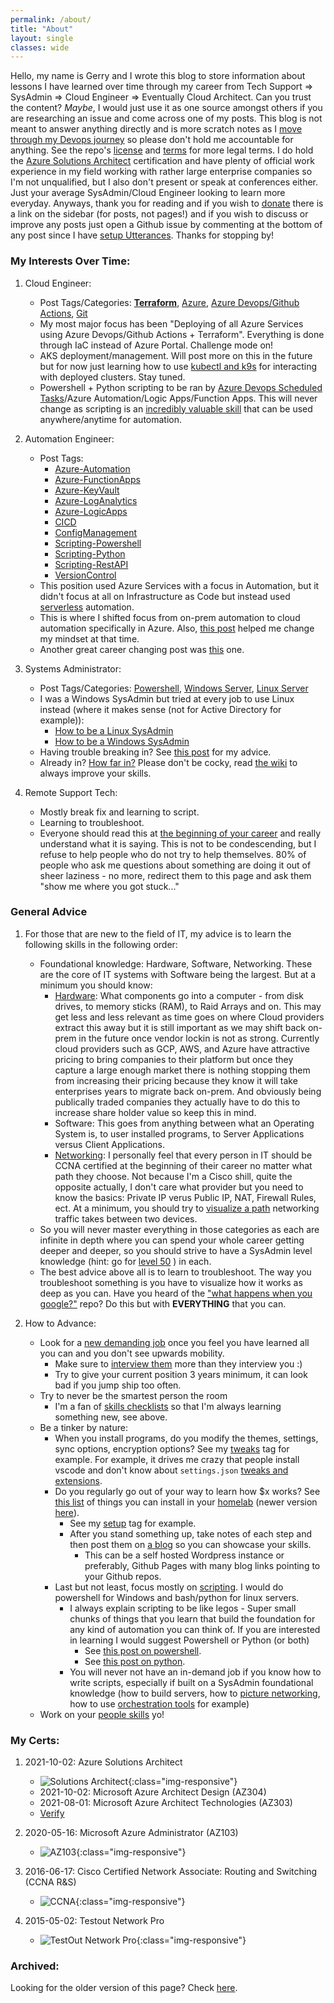 ```yaml
---
permalink: /about/
title: "About"
layout: single
classes: wide
---
```


Hello, my name is Gerry and I wrote this blog to store information about lessons I have learned over time through my career from Tech Support => SysAdmin => Cloud Engineer => Eventually Cloud Architect. Can you trust the content? *Maybe*, I would just use it as one source amongst others if you are researching an issue and come across one of my posts. This blog is not meant to answer anything directly and is more scratch notes as I [move through my Devops journey](https://roadmap.sh/devops) so please don't hold me accountable for anything. See the repo's [license](https://github.com/gerryw1389/gerryw1389.github.io/blob/main/LICENSE) and [terms](https://automationadmin.com/terms/) for more legal terms. I do hold the [Azure Solutions Architect](https://www.credly.com/users/gerry-williams.5513fbdf/badges) certification and have plenty of official work experience in my field working with rather large enterprise companies so I'm not unqualified, but I also don't present or speak at conferences either. Just your average SysAdmin/Cloud Engineer looking to learn more everyday. Anyways, thank you for reading and if you wish to [donate](https://www.paypal.com/paypalme/gerryw1389) there is a link on the sidebar (for posts, not pages!) and if you wish to discuss or improve any posts just open a Github issue by commenting at the bottom of any post since I have [setup Utterances](https://mmistakes.github.io/minimal-mistakes/docs/configuration/#utterances-comments). Thanks for stopping by!

### My Interests Over Time:

1. Cloud Engineer:
   - Post Tags/Categories: [**Terraform**](https://automationadmin.com/tags/#infrastructureprovisioning), [Azure](https://automationadmin.com/tags/#azure), [Azure Devops/Github Actions](https://automationadmin.com/tags/#cicd), [Git](https://automationadmin.com/tags/#versioncontrol) 
   - My most major focus has been "Deploying of all Azure Services using Azure Devops/Github Actions + Terraform". Everything is done through IaC instead of Azure Portal. Challenge mode on!
   - AKS deployment/management. Will post more on this in the future but for now just learning how to use [kubectl and k9s](https://automationadmin.com//2022/07/kubectl-k9s) for interacting with deployed clusters. Stay tuned.
   - Powershell + Python scripting to be ran by [Azure Devops Scheduled Tasks](https://learn.microsoft.com/en-us/azure/devops/pipelines/process/scheduled-triggers?view=azure-devops&tabs=yaml)/Azure Automation/Logic Apps/Function Apps. This will never change as scripting is an [incredibly valuable skill](https://automationadmin.com/2020/02/importance-of-learning-scripting/) that can be used anywhere/anytime for automation.

2. Automation Engineer:
   - Post Tags:
     - [Azure-Automation](https://automationadmin.com/tags/#azure-automation)
     - [Azure-FunctionApps](https://automationadmin.com/tags/#azure-functionapps)
     - [Azure-KeyVault](https://automationadmin.com/tags/#azure-keyvault)
     - [Azure-LogAnalytics](https://automationadmin.com/tags/#azure-loganalytics)
     - [Azure-LogicApps](https://automationadmin.com/tags/#azure-logicapps)
     - [CICD](https://automationadmin.com/tags/#cicd)
     - [ConfigManagement](https://automationadmin.com/tags/#configmanagement)
     - [Scripting-Powershell](https://automationadmin.com/tags/#scripting-powershell)
     - [Scripting-Python](https://automationadmin.com/tags/#scripting-python)
     - [Scripting-RestAPI](https://automationadmin.com/tags/#scripting-restapi)
     - [VersionControl](https://automationadmin.com/tags/#versioncontrol)
   - This position used Azure Services with a focus in Automation, but it didn't focus at all on Infrastructure as Code but instead used [serverless](https://automationadmin.com/2021/01/function-apps-with-logic-apps) automation.
   - This is where I shifted focus from on-prem automation to cloud automation specifically in Azure. Also, [this post](https://automationadmin.com/2018/11/aws-sysadmin-guide/) helped me change my mindset at that time.
   - Another great career changing post was [this](https://www.reddit.com/r/sysadmin/comments/cdlar7/psa_still_not_automating_still_at_risk/) one.

3. Systems Administrator:
   - Post Tags/Categories: [Powershell](https://automationadmin.com/tags/#scripting-powershell), [Windows Server](https://automationadmin.com/tags/#windowsserver), [Linux Server](https://automationadmin.com/tags/#linuxserver)
   - I was a Windows SysAdmin but tried at every job to use Linux instead (where it makes sense (not for Active Directory for example)):
     - [How to be a Linux SysAdmin](https://automationadmin.com/2016/05/how-to-become-a-linux-sysadmin/)  
     - [How to be a Windows SysAdmin](https://automationadmin.com/2016/06/how-to-be-a-windows-sysadmin/)
   - Having trouble breaking in? See [this post](https://automationadmin.com/2016/05/breaking-into-sa-jobs/) for my advice.
   - Already in? [How far in?](https://www.docs.google.com/spreadsheets/d/1FBr20VIOePQH2aAH2a_6irvdB1NOTHZaD8U5e2MOMiw/pub?output=html) Please don't be cocky, read [the wiki](https://www.reddit.com/r/sysadmin/wiki/bootcamp/) to always improve your skills.

4. Remote Support Tech:
   - Mostly break fix and learning to script.
   - Learning to troubleshoot.
   - Everyone should read this at [the beginning of your career](http://www.catb.org/esr/faqs/smart-questions.html) and really understand what it is saying. This is not to be condescending, but I refuse to help people who do not try to help themselves. 80% of people who ask me questions about something are doing it out of sheer laziness - no more, redirect them to this page and ask them "show me where you got stuck..."

### General Advice

1. For those that are new to the field of IT, my advice is to learn the following skills in the following order:

   - Foundational knowledge: Hardware, Software, Networking. These are the core of IT systems with Software being the largest. But at a minimum you should know:
     - [Hardware](https://automationadmin.com/tags/#hardware): What components go into a computer - from disk drives, to memory sticks (RAM), to Raid Arrays and on. This may get less and less relevant as time goes on where Cloud providers extract this away but it is still important as we may shift back on-prem in the future once vendor lockin is not as strong. Currently cloud providers such as GCP, AWS, and Azure have attractive pricing to bring companies to their platform but once they capture a large enough market there is nothing stopping them from increasing their pricing because they know it will take enterprises years to migrate back on-prem. And obviously being publically traded companies they actually have to do this to increase share holder value so keep this in mind.
     - Software: This goes from anything between what an Operating System is, to user installed programs, to Server Applications versus Client Applications. 
     - [Networking](https://automationadmin.com/tags/#networking): I personally feel that every person in IT should be CCNA certified at the beginning of their career no matter what path they choose. Not because I'm a Cisco shill, quite the opposite actually, I don't care what provider but you need to know the basics: Private IP verus Public IP, NAT, Firewall Rules, ect. At a minimum, you should try to [visualize a path](https://automationadmin.com/2020/08/basic-network-troubleshooting) networking traffic takes between two devices.
   - So you will never master everything in those categories as each are infinite in depth where you can spend your whole career getting deeper and deeper, so you should strive to have a SysAdmin level knowledge (hint: go for [level 50](https://www.docs.google.com/spreadsheets/d/1FBr20VIOePQH2aAH2a_6irvdB1NOTHZaD8U5e2MOMiw/pub?output=html) ) in each.
   - The best advice above all is to learn to troubleshoot. The way you troubleshoot something is you have to visualize how it works as deep as you can. Have you heard of the ["what happens when you google?"](https://github.com/alex/what-happens-when) repo? Do this but with **EVERYTHING** that you can.

2. How to Advance:
   - Look for a [new demanding job](https://thedailywtf.com/articles/Up-or-Out-Solving-the-IT-Turnover-Crisis) once you feel you have learned all you can and you don't see upwards mobility.
     - Make sure to [interview them](https://automationadmin.com/2016/04/interview-questions/) more than they interview you :)
     - Try to give your current position 3 years minimum, it can look bad if you jump ship too often.
   - Try to never be the smartest person the room
     - I'm a fan of [skills checklists](https://roadmap.sh/devops) so that I'm always learning something new, see above.
   - Be a tinker by nature:
     - When you install programs, do you modify the themes, settings, sync options, encryption options? See my [tweaks](https://automationadmin.com/tags/#tweaks) tag for example. For example, it drives me crazy that people install vscode and don't know about `settings.json` [tweaks and extensions](https://github.com/gerryw1389/misc/blob/main/vscode/settings-sync.json).
     - Do you regularly go out of your way to learn how $x works? See [this list](https://github.com/Kickball/awesome-selfhosted) of things you can install in your [homelab](https://automationadmin.com/tags/#virtualizationsoftware) (newer version [here](https://automationadmin.com/lab)).
       - See my [setup](https://automationadmin.com/tags/#setup) tag for example.
       - After you stand something up, take notes of each step and then post them on [a blog](https://automationadmin.com/2019/06/wordpress-to-jekyll/) so you can showcase your skills.
         - This can be a self hosted Wordpress instance or preferably, Github Pages with many blog links pointing to your Github repos.
     - Last but not least, focus mostly on [scripting](https://automationadmin.com/2020/02/importance-of-learning-scripting/). I would do powershell for Windows and bash/python for linux servers.
       - I always explain scripting to be like legos - Super small chunks of things that you learn that build the foundation for any kind of automation you can think of. If you are interested in learning I would suggest Powershell or Python (or both)
         - See [this post on powershell](https://automationadmin.com/2018/02/new-to-powershell/).
         - See [this post on python](https://automationadmin.com/2020/11/new-to-python).
       - You will never not have an in-demand job if you know how to write scripts, especially if built on a SysAdmin foundational knowledge (how to build servers, how to [picture networking](https://automationadmin.com/2020/08/basic-network-troubleshooting), how to use [orchestration tools](https://automationadmin.com/tags/#orchestration) for example)
   - Work on your [people skills](https://automationadmin.com/2016/05/people-skills/) yo!

### My Certs:

1. 2021-10-02: Azure Solutions Architect
   - ![Solutions Architect](https://automationadmin.com/assets/images/uploads/certs/az303-az304.png){:class="img-responsive"}
   - 2021-10-02: Microsoft Azure Architect Design (AZ304)
   - 2021-08-01: Microsoft Azure Architect Technologies (AZ303) 
   - [Verify](https://www.credly.com/users/gerry-williams.5513fbdf/badges)

2. 2020-05-16: Microsoft Azure Administrator (AZ103)
   - ![AZ103](https://automationadmin.com/assets/images/uploads/certs/az103.png){:class="img-responsive"}

3. 2016-06-17: Cisco Certified Network Associate: Routing and Switching (CCNA R&S)
   - ![CCNA](https://automationadmin.com/assets/images/uploads/certs/ccna.png){:class="img-responsive"}

4. 2015-05-02: Testout Network Pro
   - ![TestOut Network Pro](https://automationadmin.com/assets/images/uploads/certs/testout.png){:class="img-responsive"}

### Archived:

Looking for the older version of this page? Check [here](https://automationadmin.com/2016/01/archived-about-me).
